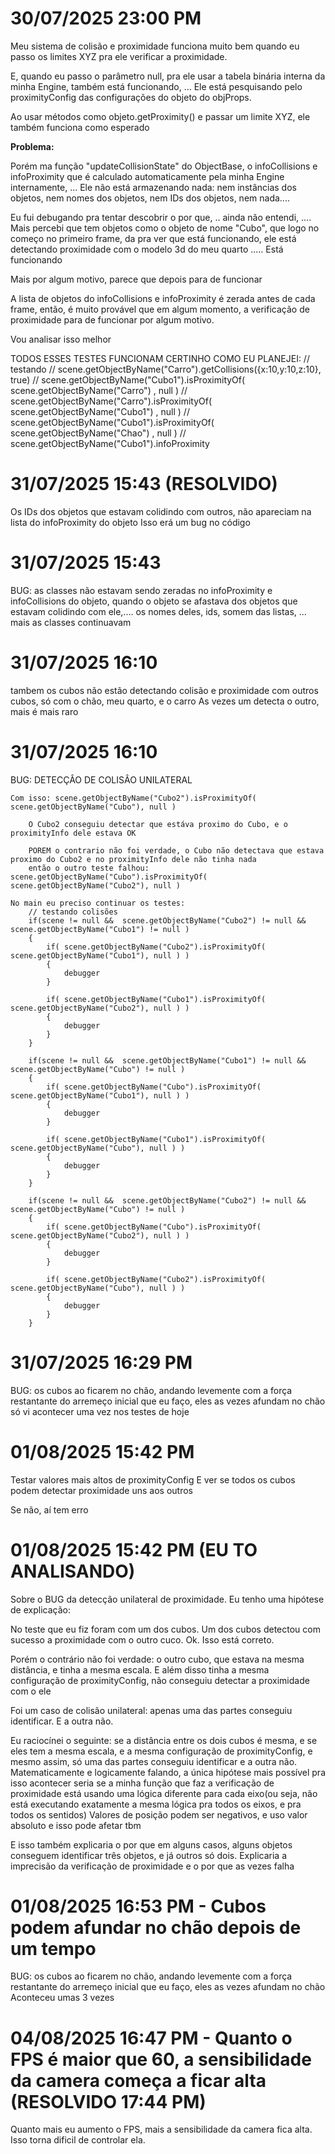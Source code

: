 # 30/07/2025 23:00 PM
Meu sistema de colisão e proximidade funciona muito bem quando eu passo os limites XYZ pra ele verificar a proximidade.

E, quando eu passo o parâmetro null, pra ele usar a tabela binária interna da minha Engine, também está funcionando, ... Ele está pesquisando pelo proximityConfig das configurações do objeto do objProps.

Ao usar métodos como objeto.getProximity() e passar um limite XYZ, ele também funciona como esperado

**Problema:**

Porém ma função "updateCollisionState" do ObjectBase, o infoCollisions e infoProximity que é calculado automaticamente pela minha Engine internamente, ... Ele não está armazenando nada: nem instâncias dos objetos, nem nomes dos objetos, nem IDs dos objetos, nem nada....

Eu fui debugando pra tentar descobrir o por que, .. ainda não entendi, .... Mais percebi que tem objetos como o objeto de nome "Cubo", que logo no começo no primeiro frame, da pra ver que está funcionando, ele está detectando proximidade com o modelo 3d do meu quarto ..... Está funcionando 

Mais por algum motivo, parece que depois para de funcionar 

A lista de objetos do infoCollisions e infoProximity é zerada antes de cada frame, então, é muito provável que em algum momento, a verificação de proximidade para de funcionar por algum motivo.

Vou analisar isso melhor

TODOS ESSES TESTES FUNCIONAM CERTINHO COMO EU PLANEJEI:
    // testando
    // scene.getObjectByName("Carro").getCollisions({x:10,y:10,z:10}, true)
    // scene.getObjectByName("Cubo1").isProximityOf( scene.getObjectByName("Carro") , null )
    // scene.getObjectByName("Carro").isProximityOf( scene.getObjectByName("Cubo1") , null )
    // scene.getObjectByName("Cubo1").isProximityOf( scene.getObjectByName("Chao") , null )
    // scene.getObjectByName("Cubo1").infoProximity 


# 31/07/2025 15:43 (RESOLVIDO)
Os IDs dos objetos que estavam colidindo com outros, não apareciam na lista do infoProximity do objeto
Isso erá um bug no código

# 31/07/2025 15:43 
BUG: as classes não estavam sendo zeradas no infoProximity e infoCollisions do objeto, quando o objeto se afastava dos objetos que estavam colidindo com ele,.... os nomes deles, ids, somem das listas, ... mais as classes continuavam

# 31/07/2025 16:10
tambem os cubos não estão detectando colisão e proximidade com outros cubos, só com o chão, meu quarto, e o carro
As vezes um detecta o outro, mais é mais raro

# 31/07/2025 16:10
BUG: DETECÇÂO DE COLISÂO UNILATERAL

    Com isso: scene.getObjectByName("Cubo2").isProximityOf( scene.getObjectByName("Cubo"), null )

        O Cubo2 conseguiu detectar que estáva proximo do Cubo, e o proximityInfo dele estava OK

        POREM o contrario não foi verdade, o Cubo não detectava que estava proximo do Cubo2 e no proximityInfo dele não tinha nada
        então o outro teste falhou: scene.getObjectByName("Cubo").isProximityOf( scene.getObjectByName("Cubo2"), null ) 

    No main eu preciso continuar os testes:
        // testando colisões
        if(scene != null &&  scene.getObjectByName("Cubo2") != null && scene.getObjectByName("Cubo1") != null )
        {
            if( scene.getObjectByName("Cubo2").isProximityOf( scene.getObjectByName("Cubo1"), null ) )
            {
                debugger
            }

            if( scene.getObjectByName("Cubo1").isProximityOf( scene.getObjectByName("Cubo2"), null ) )
            {
                debugger
            }
        }

        if(scene != null &&  scene.getObjectByName("Cubo1") != null && scene.getObjectByName("Cubo") != null )
        {
            if( scene.getObjectByName("Cubo").isProximityOf( scene.getObjectByName("Cubo1"), null ) )
            {
                debugger
            }

            if( scene.getObjectByName("Cubo1").isProximityOf( scene.getObjectByName("Cubo"), null ) )
            {
                debugger
            }
        }

        if(scene != null &&  scene.getObjectByName("Cubo2") != null && scene.getObjectByName("Cubo") != null )
        {
            if( scene.getObjectByName("Cubo").isProximityOf( scene.getObjectByName("Cubo2"), null ) )
            {
                debugger
            }

            if( scene.getObjectByName("Cubo2").isProximityOf( scene.getObjectByName("Cubo"), null ) )
            {
                debugger
            }
        }

# 31/07/2025 16:29 PM
BUG: os cubos ao ficarem no chão, andando levemente com a força restantante do arremeço inicial que eu faço, eles as vezes afundam no chão
só vi acontecer uma vez nos testes de hoje

# 01/08/2025 15:42 PM
Testar valores mais altos de proximityConfig 
E ver se todos os cubos podem detectar proximidade uns aos outros

Se não, aí tem erro

# 01/08/2025 15:42 PM (EU TO ANALISANDO)
Sobre o BUG da detecção unilateral de proximidade. Eu tenho uma hipótese de explicação:

No teste que eu fiz foram com um dos cubos. 
Um dos cubos detectou com sucesso a proximidade com o outro cuco. Ok. Isso está correto.

Porém o contrário não foi verdade: o outro cubo, que estava na mesma distância, e tinha a mesma escala. E além disso tinha a mesma configuração de proximityConfig, não conseguiu detectar a proximidade com o ele

Foi um caso de colisão unilateral: apenas uma das partes conseguiu identificar. E a outra não.

Eu raciocínei o seguinte: se a distância entre os dois cubos é mesma, e se eles tem a mesma escala, e a mesma configuração de proximityConfig, e mesmo assim, só uma das partes conseguiu identificar e a outra não.
Matematicamente e logicamente falando, a única hipótese mais possível pra isso acontecer seria se a minha função que faz a verificação de proximidade está usando uma lógica diferente para cada eixo(ou seja, não está executando exatamente a mesma lógica pra todos os eixos, e pra todos os sentidos)
Valores de posição podem ser negativos, e uso valor absoluto e isso pode afetar tbm 

E isso também explicaria o por que em alguns casos, alguns objetos conseguem identificar três objetos, e já outros só dois. Explicaria a imprecisão da verificação de proximidade e o por que as vezes falha

# 01/08/2025 16:53 PM - Cubos podem afundar no chão depois de um tempo
BUG: os cubos ao ficarem no chão, andando levemente com a força restantante do arremeço inicial que eu faço, eles as vezes afundam no chão
Aconteceu umas 3 vezes

# 04/08/2025 16:47 PM - Quanto o FPS é maior que 60, a sensibilidade da camera começa a ficar alta (RESOLVIDO 17:44 PM)
Quanto mais eu aumento o FPS, mais a sensibilidade da camera fica alta. Isso torna dificil de controlar ela.